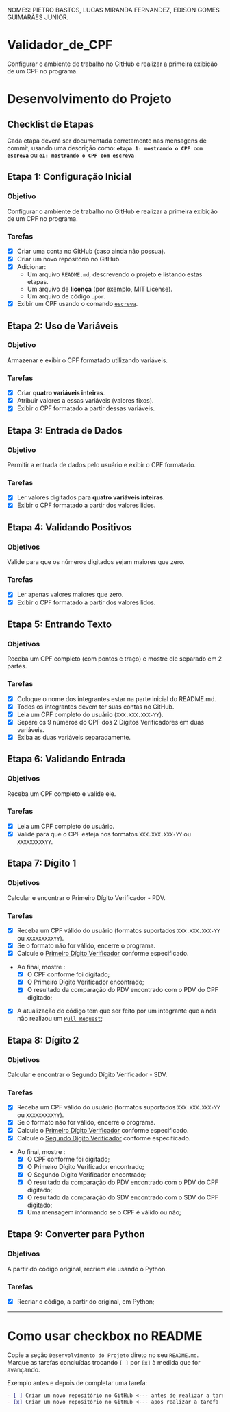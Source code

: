 NOMES: PIETRO BASTOS, LUCAS MIRANDA FERNANDEZ, EDISON GOMES GUIMARÃES JUNIOR. 

# Validador_de_CPF
Configurar o ambiente de trabalho no GitHub e realizar a primeira exibição de um CPF no programa.

# Desenvolvimento do Projeto

## Checklist de Etapas

Cada etapa deverá ser documentada corretamente nas mensagens de commit, usando uma descrição como:
**`etapa 1: mostrando o CPF com escreva`** ou **`e1: mostrando o CPF com escreva`**

## Etapa 1: Configuração Inicial

### Objetivo
Configurar o ambiente de trabalho no GitHub e realizar a primeira exibição de um CPF no programa.

### Tarefas
- [X] Criar uma conta no GitHub (caso ainda não possua).
- [X] Criar um novo repositório no GitHub.
- [X] Adicionar:
    - Um arquivo `README.md`, descrevendo o projeto e listando estas etapas.
    - Um arquivo de **licença** (por exemplo, MIT License).
    - Um arquivo de código `.por`.
- [X] Exibir um CPF usando o comando [`escreva`](https://github.com/gutohertzog/tds-senac-tech/blob/main/uc2-desenvolver-algoritmos/1.portugol/entrada-saida.md#fun%C3%A7%C3%A3o-escreva).
## Etapa 2: Uso de Variáveis

### Objetivo
Armazenar e exibir o CPF formatado utilizando variáveis.

### Tarefas
- [x] Criar **quatro variáveis inteiras**.
- [x] Atribuir valores a essas variáveis (valores fixos).
- [x] Exibir o CPF formatado a partir dessas variáveis.

## Etapa 3: Entrada de Dados

### Objetivo
Permitir a entrada de dados pelo usuário e exibir o CPF formatado.

### Tarefas
- [x] Ler valores digitados para **quatro variáveis inteiras**.
- [x] Exibir o CPF formatado a partir dos valores lidos.

## Etapa 4: Validando Positivos

### Objetivos
Valide para que os números digitados sejam maiores que zero.

### Tarefas
- [x] Ler apenas valores maiores que zero.
- [x] Exibir o CPF formatado a partir dos valores lidos.

## Etapa 5: Entrando Texto

### Objetivos
Receba um CPF completo (com pontos e traço) e mostre ele separado em 2 partes.

### Tarefas
- [X] Coloque o nome dos integrantes estar na parte inicial do README.md.
- [X] Todos os integrantes devem ter suas contas no GitHub.
- [X] Leia um CPF completo do usuário (`XXX.XXX.XXX-YY`).
- [X] Separe os 9 números do CPF dos 2 Dígitos Verificadores em duas variáveis.
- [X] Exiba as duas variáveis separadamente.

## Etapa 6: Validando Entrada

### Objetivos
Receba um CPF completo e valide ele.

### Tarefas
- [x] Leia um CPF completo do usuário.
- [x] Valide para que o CPF esteja nos formatos `XXX.XXX.XXX-YY` ou `XXXXXXXXXYY`.

## Etapa 7: Dígito 1

### Objetivos
Calcular e encontrar o Primeiro Dígito Verificador - PDV.

### Tarefas
- [x] Receba um CPF válido do usuário (formatos suportados `XXX.XXX.XXX-YY` ou `XXXXXXXXXYY`).
- [x] Se o formato não for válido, encerre o programa.
- [x] Calcule o [Primeiro Dígito Verificador](#cálculo-do-primeiro-dígito) conforme especificado.
- Ao final, mostre :
    - [x] O CPF conforme foi digitado;
    - [x] O Primeiro Dígito Verificador encontrado;
    - [x] O resultado da comparação do PDV encontrado com o PDV do CPF digitado;
- [x] A atualização do código tem que ser feito por um integrante que ainda não realizou um [`Pull Request`](https://docs.github.com/pt/pull-requests/collaborating-with-pull-requests/proposing-changes-to-your-work-with-pull-requests/creating-a-pull-request-from-a-fork);

## Etapa 8: Dígito 2

### Objetivos
Calcular e encontrar o Segundo Dígito Verificador - SDV.

### Tarefas
- [x] Receba um CPF válido do usuário (formatos suportados `XXX.XXX.XXX-YY` ou `XXXXXXXXXYY`).
- [x] Se o formato não for válido, encerre o programa.
- [x] Calcule o [Primeiro Dígito Verificador](#cálculo-do-primeiro-dígito) conforme especificado.
- [x] Calcule o [Segundo Dígito Verificador](#cálculo-do-segundo-dígito) conforme especificado.
- Ao final, mostre :
    - [x] O CPF conforme foi digitado;
    - [x] O Primeiro Dígito Verificador encontrado;
    - [x] O Segundo Dígito Verificador encontrado;
    - [x] O resultado da comparação do PDV encontrado com o PDV do CPF digitado;
    - [x] O resultado da comparação do SDV encontrado com o SDV do CPF digitado;
    - [x] Uma mensagem informando se o CPF é válido ou não;
## Etapa 9: Converter para Python

### Objetivos
A partir do código original, recriem ele usando o Python.

### Tarefas
- [x] Recriar o código, a partir do original, em Python;



---



# Como usar checkbox no README

Copie a seção `Desenvolvimento do Projeto` direto no seu `README.md`.<br>
Marque as tarefas concluídas trocando `[ ]` por `[x]` à medida que for avançando.

Exemplo antes e depois de completar uma tarefa:

```markdown
- [ ] Criar um novo repositório no GitHub <--- antes de realizar a tarefa
- [x] Criar um novo repositório no GitHub <--- após realizar a tarefa
```
